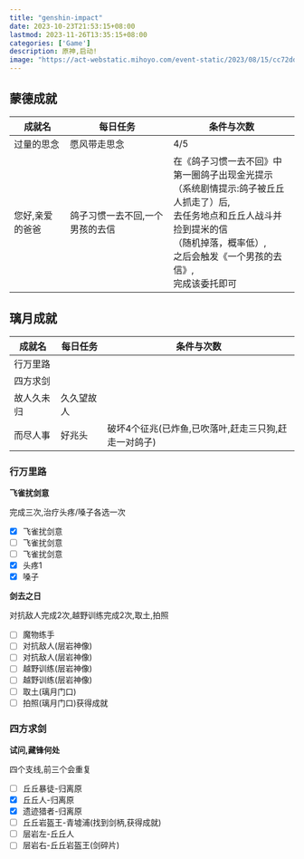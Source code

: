 ```yaml
---
title: "genshin-impact"
date: 2023-10-23T21:53:15+08:00
lastmod: 2023-11-26T13:35:15+08:00
categories: ['Game']
description: 原神,启动!
image: "https://act-webstatic.mihoyo.com/event-static/2023/08/15/cc72ddf351003a4a9b618e5f4697dad0_2771553456903788244.jpg"
---
```


## 蒙德成就

| 成就名 | 每日任务 | 条件与次数 |
| --- | --- | --- |
| 过量的思念 | 愿风带走思念 | 4/5 |
| 您好,亲爱的爸爸 | 鸽子习惯一去不回,一个男孩的去信 | 在《鸽子习惯一去不回》中<br>第一圈鸽子出现金光提示<br>（系统剧情提示:鸽子被丘丘人抓走了）后,<br>去任务地点和丘丘人战斗并捡到提米的信<br>（随机掉落，概率低）,<br>之后会触发《一个男孩的去信》,<br>完成该委托即可 |


## 璃月成就

| 成就名 | 每日任务 | 条件与次数 |
| --- | --- | --- |
| 行万里路 |||
| 四方求剑 |||
| 故人久未归 | 久久望故人 ||
| 而尽人事 | 好兆头 | 破坏4个征兆(已炸鱼,已吹落叶,赶走三只狗,赶走一对鸽子) |

### 行万里路

**飞雀扰剑意**

完成三次,治疗头疼/嗓子各选一次

- [x] 飞雀扰剑意
- [ ] 飞雀扰剑意
- [ ] 飞雀扰剑意
- [x] 头疼1
- [x] 嗓子

**剑去之日**

对抗敌人完成2次,越野训练完成2次,取土,拍照

- [ ] 魔物练手
- [ ] 对抗敌人(层岩神像)
- [ ] 对抗敌人(层岩神像)
- [ ] 越野训练(层岩神像)
- [ ] 越野训练(层岩神像)
- [ ] 取土(璃月门口)
- [ ] 拍照(璃月门口)获得成就

### 四方求剑

**试问,藏锋何处**

四个支线,前三个会重复

- [ ] 丘丘暴徒-归离原
- [x] 丘丘人-归离原
- [x] 遗迹猎者-归离原
- [ ] 丘丘岩盔王-青墟浦(找到剑柄,获得成就)
- [ ] 层岩左-丘丘人
- [ ] 层岩右-丘丘岩盔王(剑碎片)
